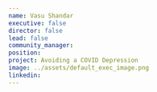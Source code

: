 ```yaml
---
name: Vasu Shandar
executive: false
director: false
lead: false
community_manager:   
position:  
project: Avoiding a COVID Depression
image: ../assets/default_exec_image.png
linkedin: 
---
```

